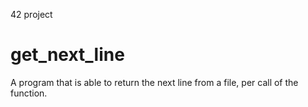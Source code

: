 42 project 
# get_next_line
A program that is able to return the next line from a file, 
per call of the function.
